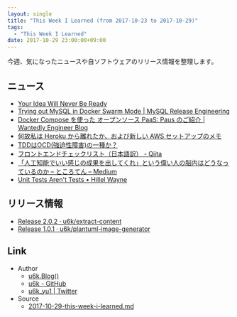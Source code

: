 ```yaml
---
layout: single
title: "This Week I Learned (from 2017-10-23 to 2017-10-29)"
tags:
  - "This Week I Learned"
date: 2017-10-29 23:00:00+09:00
---
```


今週、気になったニュースや自ソフトウェアのリリース情報を整理します。

## ニュース

- [Your Idea Will Never Be Ready](https://lifehacker.com/your-idea-will-never-be-ready-1819659484)
- [Trying out MySQL in Docker Swarm Mode \| MySQL Release Engineering](https://mysqlrelease.com/2016/08/trying-out-mysql-in-docker-swarm-mode/)
- [Docker Compose を使った オープンソース PaaS: Paus のご紹介 \| Wantedly Engineer Blog](https://www.wantedly.com/companies/wantedly/post_articles/30569)
- [何故私は Heroku から離れたか、および新しい AWS セットアップのメモ](https://gist.github.com/Gab-km/5660808)
- [TDDはOCD(強迫性障害)の一種か？](https://www.infoq.com/jp/articles/tdd-ocd)
- [フロントエンドチェックリスト（日本語訳） - Qiita](https://qiita.com/miya0001/items/8fff46c201bf9eaeba4a)
- [「人工知能でいい感じの成果を出してくれ」という偉い人の脳内はどうなっているのか – ところてん – Medium](https://medium.com/@tokoroten/%E4%BA%BA%E5%B7%A5%E7%9F%A5%E8%83%BD%E3%81%A7%E3%81%84%E3%81%84%E6%84%9F%E3%81%98%E3%81%AE%E6%88%90%E6%9E%9C%E3%82%92%E5%87%BA%E3%81%97%E3%81%A6%E3%81%8F%E3%82%8C-%E3%81%A8%E3%81%84%E3%81%86%E5%81%89%E3%81%84%E4%BA%BA%E3%81%AE%E8%84%B3%E5%86%85%E3%81%AF%E3%81%A9%E3%81%86%E3%81%AA%E3%81%A3%E3%81%A6%E3%81%84%E3%82%8B%E3%81%AE%E3%81%8B-96f4da85b924)
- [Unit Tests Aren't Tests • Hillel Wayne](https://www.hillelwayne.com/post/unit-tests-are-not-tests/)

## リリース情報

- [Release 2.0.2 · u6k/extract-content](https://github.com/u6k/extract-content/releases/tag/2.0.2_5684_encode-html-special-chars)
- [Release 1.0.1 · u6k/plantuml-image-generator](https://github.com/u6k/plantuml-image-generator/releases/tag/1.0.1)

## Link

- Author
    - [u6k.Blog()](https://blog.u6k.me/)
    - [u6k - GitHub](https://github.com/u6k)
    - [u6k_yu1 \| Twitter](https://twitter.com/u6k_yu1)
- Source
    - [2017-10-29-this-week-i-learned.md](https://github.com/u6k/blog/blob/master/_posts/2017-10-29-this-week-i-learned.md)
